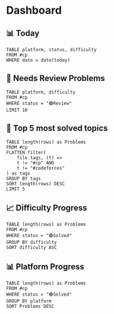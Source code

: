# Dashboard
## 📊 Today
```dataview
TABLE platform, status, difficulty 
FROM #cp
WHERE date = date(today) 
```

## 🔄 Needs Review Problems
```dataview
TABLE platform, difficulty
FROM #cp 
WHERE status = "🟣Review"
LIMIT 10
```

## 🎯 Top 5 most solved topics
```dataview
TABLE length(rows) as Problems
FROM #cp 
FLATTEN filter(
	file.tags, (t) => 
	t != "#cp" AND
	t != "#codeforces"
) as tags
GROUP BY tags
SORT length(rows) DESC
LIMIT 5
```

## 📈 Difficulty Progress
```dataview
TABLE length(rows) as Problems
FROM #cp 
WHERE status = "🟢Solved"
GROUP BY difficulty 
SORT difficulty ASC
```

## 📊 Platform Progress
```dataview
TABLE length(rows) as Problems
FROM #cp 
WHERE status = "🟢Solved"
GROUP BY platform
SORT Problems DESC
```
